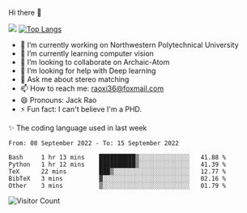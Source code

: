 Hi there 👋

![](https://github-readme-stats.vercel.app/api?username=Raohaocheng)
[![Top Langs](https://github-readme-stats.vercel.app/api/top-langs/?username=Raohaocheng&layout=compact)](https://github.com/anuraghazra/github-readme-stats)

- 🔭 I’m currently working on Northwestern Polytechnical University
- 🌱 I’m currently learning computer vision
- 👯 I’m looking to collaborate on Archaic-Atom
- 🤔 I’m looking for help with Deep learning
- 💬 Ask me about stereo matching
- 📫 How to reach me: raoxi36@foxmail.com
- 😄 Pronouns: Jack Rao
- ⚡ Fun fact: I can't believe I'm a PHD.

✨ The coding language used in last week
<!--START_SECTION:waka-->

```text
From: 08 September 2022 - To: 15 September 2022

Bash     1 hr 13 mins    ██████████▒░░░░░░░░░░░░░░   41.88 %
Python   1 hr 12 mins    ██████████▒░░░░░░░░░░░░░░   41.39 %
TeX      22 mins         ███▒░░░░░░░░░░░░░░░░░░░░░   12.77 %
BibTeX   3 mins          ▓░░░░░░░░░░░░░░░░░░░░░░░░   02.16 %
Other    3 mins          ▒░░░░░░░░░░░░░░░░░░░░░░░░   01.79 %
```

<!--END_SECTION:waka-->

![Visitor Count](https://profile-counter.glitch.me/Raohaocheng/count.svg)
